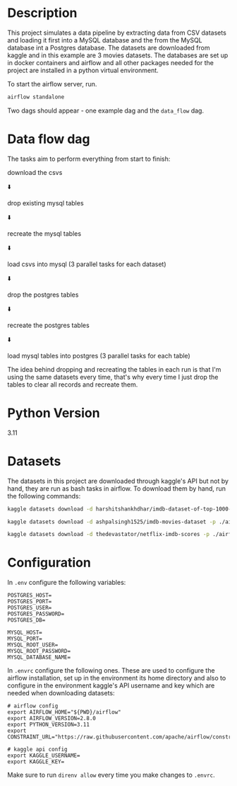 # Description

This project simulates a data pipeline by extracting data from CSV datasets and loading it first into a MySQL database and the from the MySQL database int a Postgres database. The datasets are downloaded from kaggle and in this example are 3 movies datasets. The databases are set up in docker containers and airflow and all other packages needed for the project are installed in a python virtual environment.

To start the airflow server, run.

```bash
airflow standalone
```

Two dags should appear - one example dag and the `data_flow` dag.

# Data flow dag

The tasks aim to perform everything from start to finish:

download the csvs

⬇️

drop existing mysql tables

⬇️

recreate the mysql tables

⬇️

load csvs into mysql (3 parallel tasks for each dataset)

⬇️

drop the postgres tables

⬇️

recreate the postgres tables

⬇️

load mysql tables into postgres (3 parallel tasks for each table)

The idea behind dropping and recreating the tables in each run is that I'm using the same datasets every time, that's why every time I just drop the tables to clear all records and recreate them.

# Python Version

3.11

# Datasets

The datasets in this project are downloaded through kaggle's API but not by hand, they are run as bash tasks in airflow. To download them by hand, run the following commands:

```bash
kaggle datasets download -d harshitshankhdhar/imdb-dataset-of-top-1000-movies-and-tv-shows -p ./airflow/dags/src/datasets --unzip
```

```bash
kaggle datasets download -d ashpalsingh1525/imdb-movies-dataset -p ./airflow/dags/src/datasets --unzip
```

```bash
kaggle datasets download -d thedevastator/netflix-imdb-scores -p ./airflow/dags/src/datasets --unzip
```

# Configuration

In `.env` configure the following variables:

```
POSTGRES_HOST=
POSTGRES_PORT=
POSTGRES_USER=
POSTGRES_PASSWORD=
POSTGRES_DB=

MYSQL_HOST=
MYSQL_PORT=
MYSQL_ROOT_USER=
MYSQL_ROOT_PASSWORD=
MYSQL_DATABASE_NAME=
```

In `.envrc` configure the following ones. These are used to configure the airflow installation, set up in the environment its home directory and also to configure in the environment kaggle's API username and key which are needed when downloading datasets:

```
# airflow config
export AIRFLOW_HOME="${PWD}/airflow"
export AIRFLOW_VERSION=2.8.0
export PYTHON_VERSION=3.11
export CONSTRAINT_URL="https://raw.githubusercontent.com/apache/airflow/constraints-${AIRFLOW_VERSION}/constraints-${PYTHON_VERSION}.txt"

# kaggle api config
export KAGGLE_USERNAME=
export KAGGLE_KEY=
```

Make sure to run `direnv allow` every time you make changes to `.envrc`.
